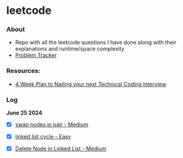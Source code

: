 # leetcode

### About
- Repo with all the leetcode questions I have done along with their explanations and runtime/space complexity
- <a href="https://docs.google.com/spreadsheets/d/1VoapltqAW8GCuWTc8CWcG_mKzYtWdNxb5pXM6zzHCQQ/edit?usp=sharing" target="_blank">Problem Tracker</a>

### Resources:
- [4 Week Plan to Nailing your next Technical Coding Interview](https://helen-zhang.medium.com/the-4-week-plan-to-nailing-your-next-coding-technical-interview-internship-level-c5368c47e1d)

### Log
<!-- **June 28 2024**
- [ ]
- [ ]
- [ ]
**June 27 2024** 
- [ ]
- [ ]
- [ ]
**June 26 2024**
- [ ]
- [ ]
- [ ]
 -->
**June 25 2024**
- [x] [swap nodes in pair - Medium](https://leetcode.com/problems/swap-nodes-in-pairs/description/) 
- [x] [linked list cycle - Easy](https://leetcode.com/problems/linked-list-cycle/description/)
- [x] [Delete Node in Linked List - Medium](https://leetcode.com/problems/delete-node-in-a-linked-list/description/)


